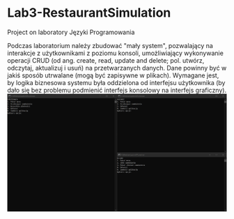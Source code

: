 # Lab3-RestaurantSimulation
Project on laboratory Języki Programowania

Podczas laboratorium należy zbudować "mały system", pozwalający na interakcje z użytkownikami z poziomu konsoli, umożliwiający wykonywanie operacji CRUD (od ang. create, read, update and delete; pol. utwórz, odczytaj, aktualizuj i usuń) na przetwarzanych danych. Dane powinny być w jakiś sposób utrwalane (mogą być zapisywne w plikach). Wymagane jest, by logika biznesowa systemu była oddzielona od interfejsu użytkownika (by dało się bez problemu podmienić interfejs konsolowy na interfejs graficzny).
![Screenshot](photos/info.png)

